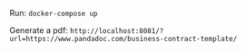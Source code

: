Run:
`docker-compose up`

Generate a pdf:
`http://localhost:8081/?url=https://www.pandadoc.com/business-contract-template/`
